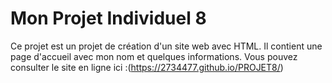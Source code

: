 # Mon Projet Individuel 8

Ce projet est un projet de création d'un site web avec HTML.
Il contient une page d'accueil avec mon nom et quelques informations.
Vous pouvez consulter le site en ligne ici :(https://2734477.github.io/PROJET8/)
